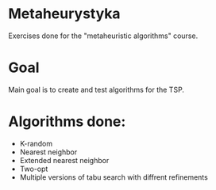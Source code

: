 # Metaheurystyka
Exercises done for the "metaheuristic algorithms" course.
# Goal
Main goal is to create and test algorithms for the TSP. 
# Algorithms done:
- K-random
- Nearest neighbor
- Extended nearest neighbor
- Two-opt
- Multiple versions of tabu search with diffrent refinements
